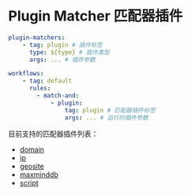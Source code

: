 # Plugin Matcher 匹配器插件

```yaml
plugin-matchers:
    - tag: plugin # 插件标签
      type: ${type} # 插件类型
      args: ... # 插件参数

workflows:
    - tag: default
      rules:
        - match-and:
            - plugin:
                tag: plugin # 匹配器插件标签
                args: ... # 运行时插件参数
```

目前支持的匹配器插件列表：

- [domain](domain)
- [ip](ip)
- [geosite](geosite)
- [maxminddb](maxminddb)
- [script](script)
